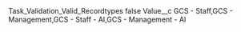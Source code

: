 <?xml version="1.0" encoding="UTF-8"?>
<CustomMetadata xmlns="http://soap.sforce.com/2006/04/metadata" xmlns:xsi="http://www.w3.org/2001/XMLSchema-instance" xmlns:xsd="http://www.w3.org/2001/XMLSchema">
    <label>Task_Validation_Valid_Recordtypes</label>
    <protected>false</protected>
    <values>
        <field>Value__c</field>
        <value xsi:type="xsd:string">GCS - Staff,GCS - Management,GCS - Staff - AI,GCS - Management - AI</value>
    </values>
</CustomMetadata>
